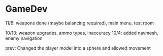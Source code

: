 # GameDev
11/6: weapons done (maybe balancing required), main menu, test room

10/10: weapon upgrades, ammo types, inaccuracy
10/4: added navmesh, enemy navigation

prev: Changed the player model into a sphere and allowed movement
